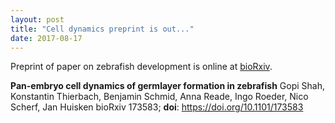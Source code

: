 ```yaml
---
layout: post
title: "Cell dynamics preprint is out..."
date: 2017-08-17
---
```


Preprint of paper on zebrafish development is online at [bioRxiv](http://www.biorxiv.org/content/early/2017/08/09/173583).

**Pan-embryo cell dynamics of germlayer formation in zebrafish**
Gopi Shah, Konstantin Thierbach, Benjamin Schmid, Anna Reade, Ingo Roeder, Nico Scherf, Jan Huisken
bioRxiv 173583; 
**doi**: https://doi.org/10.1101/173583
